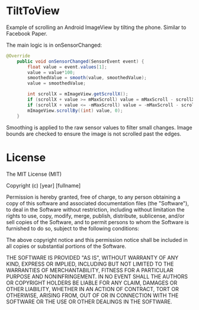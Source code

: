 TiltToView
==========

Example of scrolling an Android ImageView by tilting the phone. Similar to Facebook Paper.

The main logic is in onSensorChanged:
```java
@Override
    public void onSensorChanged(SensorEvent event) {
        float value = event.values[1];
        value = value*100;
        smoothedValue = smooth(value, smoothedValue);
        value = smoothedValue;

        int scrollX = mImageView.getScrollX();
        if (scrollX + value >= mMaxScroll) value = mMaxScroll - scrollX;
        if (scrollX + value <= -mMaxScroll) value = -mMaxScroll - scrollX;
        mImageView.scrollBy((int) value, 0);
    }
```
Smoothing is applied to the raw sensor values to filter small changes. Image bounds are checked to ensure the image is not scrolled past the edges.

# License
The MIT License (MIT)

Copyright (c) [year] [fullname]

Permission is hereby granted, free of charge, to any person obtaining a copy
of this software and associated documentation files (the "Software"), to deal
in the Software without restriction, including without limitation the rights
to use, copy, modify, merge, publish, distribute, sublicense, and/or sell
copies of the Software, and to permit persons to whom the Software is
furnished to do so, subject to the following conditions:

The above copyright notice and this permission notice shall be included in all
copies or substantial portions of the Software.

THE SOFTWARE IS PROVIDED "AS IS", WITHOUT WARRANTY OF ANY KIND, EXPRESS OR
IMPLIED, INCLUDING BUT NOT LIMITED TO THE WARRANTIES OF MERCHANTABILITY,
FITNESS FOR A PARTICULAR PURPOSE AND NONINFRINGEMENT. IN NO EVENT SHALL THE
AUTHORS OR COPYRIGHT HOLDERS BE LIABLE FOR ANY CLAIM, DAMAGES OR OTHER
LIABILITY, WHETHER IN AN ACTION OF CONTRACT, TORT OR OTHERWISE, ARISING FROM,
OUT OF OR IN CONNECTION WITH THE SOFTWARE OR THE USE OR OTHER DEALINGS IN THE
SOFTWARE.
